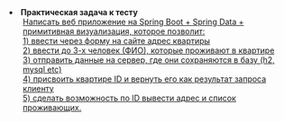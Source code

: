 <li><strong>Практическая задача к тесту</strong>
    <ul>
            <a href="https://github.com/MaximMorkovnik/exchange-rates-euro/tree/master/src/main/java/ua/kiev/prog">
                Написать веб приложение на Spring Boot + Spring Data + примитивная визуализация, которое позволит:<br>
1) ввести через форму на сайте адрес квартиры<br>
2) ввести до 3-х человек (ФИО), которые проживают в квартире<br>
3) отправить данные на сервер, где они сохраняются в базу (h2, mysql etc)<br>
4) присвоить квартире ID и вернуть его как результат запроса клиенту<br>
5) сделать возможность по ID вывести адрес и список проживающих.<br>
            </a>
    </ul>
</li>
